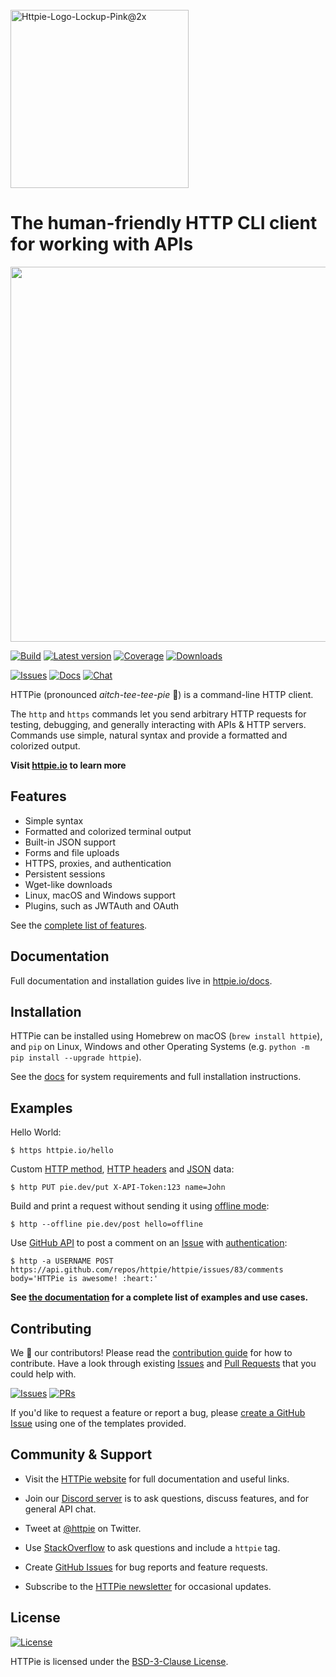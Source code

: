 <br/>
<a href="https://httpie.io" target="blank_">
    <img width="285" alt="Httpie-Logo-Lockup-Pink@2x" src="https://user-images.githubusercontent.com/22844059/112143133-5fff7380-8bcf-11eb-85d0-8efdf27f3991.png">
</a>

# The human-friendly HTTP CLI client for working with APIs

<img src="https://raw.githubusercontent.com/httpie/httpie/master/httpie.gif" width="600"/>

[![Build](https://img.shields.io/github/workflow/status/httpie/httpie/Build?color=%2373DC8C&label=Build&logo=github)](https://github.com/httpie/httpie/actions)
[![Latest version](https://img.shields.io/pypi/v/httpie.svg?style=flat&label=Latest%20stable%20version&color=%23FA9BFA&logo=pypi&logoColor=white)](https://pypi.python.org/pypi/httpie)
[![Coverage](https://img.shields.io/codecov/c/github/httpie/httpie?style=flat&label=Coverage&color=%237D7D7D&logo=codecov)](https://codecov.io/gh/httpie/httpie)
[![Downloads](https://img.shields.io/pypi/dm/httpie?color=%23DBDE52&label=Downloads&logo=python)](https://pepy.tech/project/httpie)

[![Issues](https://img.shields.io/github/issues/httpie/httpie?style=flat&color=%23FFA24E&label=Issues&logo=github)](https://github.com/httpie/httpie/issues)
[![Docs](https://img.shields.io/badge/stable%20docs-httpie.org%2Fdocs-brightgreen?style=flat&color=%234B78E6&label=Stable%20docs)](https://httpie.org/docs)
[![Chat](https://img.shields.io/badge/chat-on%20Discord-brightgreen?style=flat&logo=discord&label=Chat%20on&color=%23B464F0)](https://httpie.io/chat)


HTTPie (pronounced _aitch-tee-tee-pie_ 🥧) is a command-line HTTP client.

The `http` and `https` commands let you send arbitrary HTTP requests for testing, debugging, and generally interacting with APIs & HTTP servers. Commands use simple, natural syntax and provide a formatted and colorized output.

**Visit [httpie.io](https://httpie.io) to learn more**

## Features 

- Simple syntax
- Formatted and colorized terminal output
- Built-in JSON support
- Forms and file uploads
- HTTPS, proxies, and authentication
- Persistent sessions
- Wget-like downloads
- Linux, macOS and Windows support
- Plugins, such as JWTAuth and OAuth

See the [complete list of features](https://httpie.io/docs).

## Documentation 

Full documentation and installation guides live in [httpie.io/docs](https://httpie.io/docs).

## Installation

HTTPie can be installed using Homebrew on macOS (`brew install httpie`), and `pip` on Linux, Windows and other Operating Systems (e.g. `python -m pip install --upgrade httpie`).

See the [docs](https://httpie.io/docs) for system requirements and full installation instructions.

## Examples 

Hello World:

```
$ https httpie.io/hello
```

Custom [HTTP method](https://httpie.io/docs#http-method), [HTTP headers](https://httpie.io/docs#http-headers) and [JSON](https://httpie.io/docs#json) data:

```
$ http PUT pie.dev/put X-API-Token:123 name=John
```

Build and print a request without sending it using [offline mode](https://httpie.io/docs#offline-mode):

```
$ http --offline pie.dev/post hello=offline
```

Use [GitHub API](https://developer.github.com/v3/issues/comments/#create-a-comment) to post a comment on an [Issue](https://github.com/httpie/httpie/issues/83) with [authentication](https://httpie.io/docs#authentication):

```
$ http -a USERNAME POST https://api.github.com/repos/httpie/httpie/issues/83/comments body='HTTPie is awesome! :heart:'
```

**See [the documentation](https://httpie.io/docs) for a complete list of examples and use cases.** 

## Contributing 

We :sparkling_heart: our contributors! Please read the [contribution guide](https://github.com/httpie/httpie/blob/master/CONTRIBUTING.md) for how to contribute.
Have a look through existing [Issues](https://github.com/httpie/httpie/issues) and [Pull Requests](https://github.com/httpie/httpie/pulls) that you could help with.

[![Issues](https://img.shields.io/github/issues/httpie/httpie?style=flat&color=%23FFA24E&label=Issues&logo=github)](https://github.com/httpie/httpie/issues)
[![PRs](https://img.shields.io/github/issues-pr/httpie/httpie?color=%23FA9BFA&label=Pull%20Requests&logo=github)](https://github.com/httpie/httpie/pulls)

If you'd like to request a feature or report a bug, please [create a GitHub Issue](https://github.com/httpie/httpie/issues) using one of the templates provided.

## Community & Support

- Visit the [HTTPie website](https://httpie.io) for full documentation and useful links.

- Join our [Discord server](https://httpie.io/chat) is to ask questions, discuss features, and for general API chat.

- Tweet at [@httpie](https://twitter.com/httpie) on Twitter.

- Use [StackOverflow](https://stackoverflow.com/questions/tagged/httpie) to ask questions and include a `httpie` tag.

- Create [GitHub Issues](https://github.com/httpie/httpie/issues) for bug reports and feature requests.

- Subscribe to the [HTTPie newsletter](https://httpie.io) for occasional updates.

## License 

[![License](https://img.shields.io/github/license/httpie/httpie?color=%2373DC8C&label=License)](https://github.com/httpie/httpie/blob/master/LICENSE)


HTTPie is licensed under the [BSD-3-Clause License](https://github.com/httpie/httpie/blob/master/LICENSE). 

